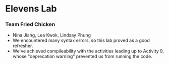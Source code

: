 # Elevens Lab

### Team Fried Chicken
* Nina Jiang, Lea Kwok, Lindsay Phung
* We encountered many syntax errors, so this lab proved as a good refresher.
* We've achieved compileability with the activities leading up to Activity 9, whose "deprecation warning" prevented us from running the code.
